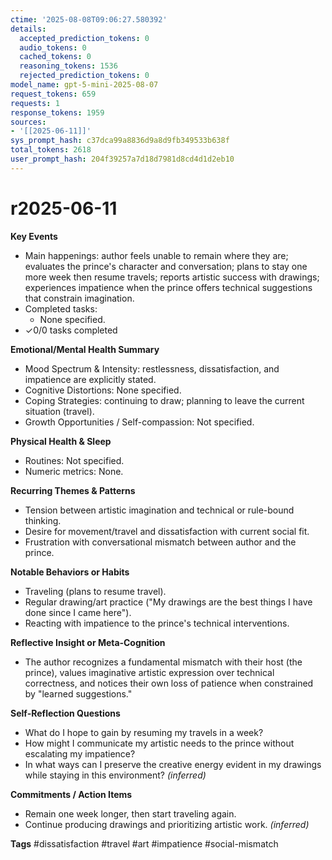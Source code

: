 ```yaml
---
ctime: '2025-08-08T09:06:27.580392'
details:
  accepted_prediction_tokens: 0
  audio_tokens: 0
  cached_tokens: 0
  reasoning_tokens: 1536
  rejected_prediction_tokens: 0
model_name: gpt-5-mini-2025-08-07
request_tokens: 659
requests: 1
response_tokens: 1959
sources:
- '[[2025-06-11]]'
sys_prompt_hash: c37dca99a8836d9a8d9fb349533b638f
total_tokens: 2618
user_prompt_hash: 204f39257a7d18d7981d8cd4d1d2eb10
---
```

# r2025-06-11

**Key Events**
- Main happenings: author feels unable to remain where they are; evaluates the prince's character and conversation; plans to stay one more week then resume travels; reports artistic success with drawings; experiences impatience when the prince offers technical suggestions that constrain imagination.
- Completed tasks:
  - None specified.
- ✓0/0 tasks completed

**Emotional/Mental Health Summary**
- Mood Spectrum & Intensity: restlessness, dissatisfaction, and impatience are explicitly stated.
- Cognitive Distortions: None specified.
- Coping Strategies: continuing to draw; planning to leave the current situation (travel).
- Growth Opportunities / Self-compassion: Not specified.

**Physical Health & Sleep**
- Routines: Not specified.
- Numeric metrics: None.

**Recurring Themes & Patterns**
- Tension between artistic imagination and technical or rule-bound thinking.
- Desire for movement/travel and dissatisfaction with current social fit.
- Frustration with conversational mismatch between author and the prince.

**Notable Behaviors or Habits**
- Traveling (plans to resume travel).
- Regular drawing/art practice ("My drawings are the best things I have done since I came here").
- Reacting with impatience to the prince's technical interventions.

**Reflective Insight or Meta‑Cognition**
- The author recognizes a fundamental mismatch with their host (the prince), values imaginative artistic expression over technical correctness, and notices their own loss of patience when constrained by "learned suggestions."

**Self‑Reflection Questions**
- What do I hope to gain by resuming my travels in a week?
- How might I communicate my artistic needs to the prince without escalating my impatience?
- In what ways can I preserve the creative energy evident in my drawings while staying in this environment? *(inferred)*

**Commitments / Action Items**
- Remain one week longer, then start traveling again.
- Continue producing drawings and prioritizing artistic work. *(inferred)*

**Tags**
#dissatisfaction #travel #art #impatience #social-mismatch
